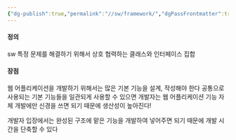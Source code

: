 ```yaml
---
{"dg-publish":true,"permalink":"//sw/framework/","dgPassFrontmatter":true}
---
```



#### 정의
sw 특정 문제를 해결하기 위해서 상호 협력하는 클래스와 인터페이스 집합

#### 장점
웹 어플리케이션을 개발하기 위해서는 많은 기본 기능을 설계, 작성해야 한다 공통으로 사용되는 기본 기능들을 일관되게 사용할 수 있으면 개발자는 웹 어플리케이션 기능 자체 개발에만 신경을 쓰면 되기 때문에 생산성이 높아진다! 

개발자 입장에서는 완성된 구조에 맡은 기능을 개발하여 넣어주면 되기 때문에 개발 시간을 단축할 수 있다